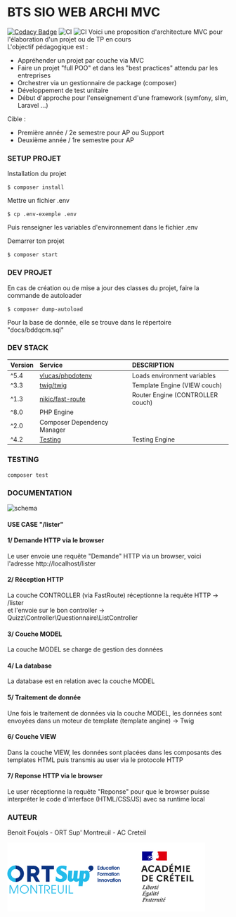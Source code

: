 # BTS SIO WEB ARCHI MVC
[![Codacy Badge](https://app.codacy.com/project/badge/Grade/df1ed0cf2b5a46e68a822e674ca8e671)](https://www.codacy.com/gh/bfoujols/BTS-SIO-Web-Archi-MVC/dashboard?utm_source=github.com&amp;utm_medium=referral&amp;utm_content=bfoujols/manage-student-cli&amp;utm_campaign=Badge_Grade)
![CI](https://github.com/bfoujols/BTS-SIO-Web-Archi-MVC/actions/workflows/codacy.yml/badge.svg)
![CI](https://github.com/bfoujols/BTS-SIO-Web-Archi-MVC/actions/workflows/testing.yml/badge.svg)
Voici une proposition d'architecture MVC pour l'élaboration d'un projet ou de TP en cours \
L'objectif pédagogique est :
- Appréhender un projet par couche via MVC
- Faire un projet "full POO" et dans les "best practices" attendu par les entreprises
- Orchestrer via un gestionnaire de package (composer)
- Développement de test unitaire
- Début d'approche pour l'enseignement d'une framework (symfony, slim, Laravel ...)

Cible :
- Première année / 2e semestre pour AP ou Support
- Deuxième année / 1re semestre pour AP 

### SETUP PROJET
Installation du projet
````
$ composer install
````

Mettre un fichier .env
````
$ cp .env-exemple .env
````
Puis renseigner les variables d'environnement dans le fichier .env

Demarrer ton projet
````
$ composer start
````

### DEV PROJET
En cas de création ou de mise a jour des classes du projet, faire la commande de autoloader
````
$ composer dump-autoload 
````
Pour la base de donnée, elle se trouve dans le répertoire "docs/bddqcm.sql"

### DEV STACK
| Version    | Service                                                             | DESCRIPTION                      |
|:-----------|:--------------------------------------------------------------------|:---------------------------------|
| ^5.4       | [vlucas/phpdotenv](https://packagist.org/packages/vlucas/phpdotenv) | Loads environment variables      |
| ^3.3       | [twig/twig](https://packagist.org/packages/twig/twig)               | Template Engine (VIEW couch)     |
| ^1.3       | [nikic/fast-route](https://packagist.org/packages/nikic/fast-route) | Router Engine (CONTROLLER couch) |
| ^8.0       | PHP Engine                                                          |                                  |  
| ^2.0       | Composer Dependency Manager                                         |                                  | 
| ^4.2       | [Testing](https://codeception.com/)                                 | Testing Engine                   |

### TESTING

```
composer test
```

### DOCUMENTATION

![schema](https://github.com/bfoujols/BTS-SIO-WEB-ARCHI-MVC/blob/main/docs/Concept-MVC.png?raw=true)

#### USE CASE "/lister"

#### 1/ Demande HTTP via le browser
Le user envoie une requête "Demande" HTTP via un browser, voici l'adresse http://localhost/lister
#### 2/ Réception HTTP
La couche CONTROLLER (via FastRoute) réceptionne la requête HTTP -> /lister \
et l'envoie sur le bon controller -> Quizz\Controller\Questionnaire\ListController
#### 3/ Couche MODEL
La couche MODEL se charge de gestion des données
#### 4/ La database
La database est en relation avec la couche MODEL
#### 5/ Traitement de donnée
Une fois le traitement de données via la couche MODEL, les données sont envoyées dans un moteur de template (template angine) -> Twig
#### 6/ Couche VIEW
Dans la couche VIEW, les données sont placées dans les composants des templates HTML puis transmis au user via le protocole HTTP
#### 7/ Reponse HTTP via le browser
Le user réceptionne la requête "Reponse" pour que le browser puisse interpréter le code d'interface (HTML/CSS/JS) avec sa runtime local

### AUTEUR
Benoit Foujols - ORT Sup' Montreuil - AC Creteil

![signature](https://github.com/bfoujols/bfoujols/blob/main/assets/bfoujols-sign.png?raw=true)
